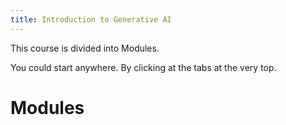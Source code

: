 ```yaml
---
title: Introduction to Generative AI
---
```


This course is divided into Modules.

You could start anywhere. By clicking at the tabs at the very top.

# Modules




<br>
